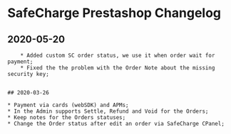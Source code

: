 # SafeCharge Prestashop Changelog

## 2020-05-20
```
	* Added custom SC order status, we use it when order wait for payment;
	* Fixed the the problem with the Order Note about the missing security key;


## 2020-03-26
```
	* Payment via cards (webSDK) and APMs;
	* In the Admin supports Settle, Refund and Void for the Orders;
	* Keep notes for the Orders statuses;
	* Change the Order status after edit an order via SafeCharge CPanel;